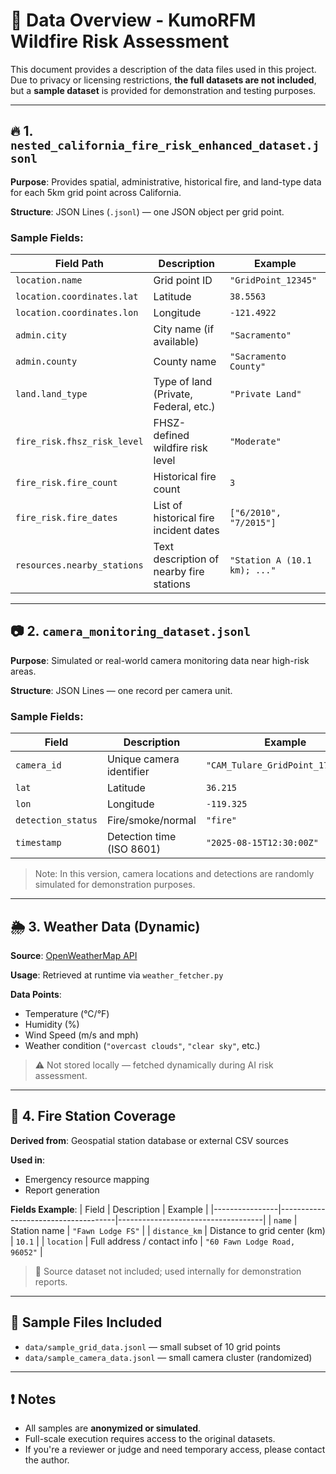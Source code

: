 # 📁 Data Overview - KumoRFM Wildfire Risk Assessment

This document provides a description of the data files used in this project. Due to privacy or licensing restrictions, **the full datasets are not included**, but a **sample dataset** is provided for demonstration and testing purposes.

---

## 🔥 1. `nested_california_fire_risk_enhanced_dataset.jsonl`

**Purpose**: Provides spatial, administrative, historical fire, and land-type data for each 5km grid point across California.

**Structure**: JSON Lines (`.jsonl`) — one JSON object per grid point.

### Sample Fields:

| Field Path                        | Description                                 | Example                         |
|----------------------------------|---------------------------------------------|---------------------------------|
| `location.name`                  | Grid point ID                               | `"GridPoint_12345"`             |
| `location.coordinates.lat`       | Latitude                                    | `38.5563`                       |
| `location.coordinates.lon`       | Longitude                                   | `-121.4922`                     |
| `admin.city`                     | City name (if available)                    | `"Sacramento"`                  |
| `admin.county`                   | County name                                 | `"Sacramento County"`           |
| `land.land_type`                | Type of land (Private, Federal, etc.)       | `"Private Land"`                |
| `fire_risk.fhsz_risk_level`      | FHSZ-defined wildfire risk level            | `"Moderate"`                    |
| `fire_risk.fire_count`           | Historical fire count                       | `3`                             |
| `fire_risk.fire_dates`           | List of historical fire incident dates      | `["6/2010", "7/2015"]`          |
| `resources.nearby_stations`      | Text description of nearby fire stations    | `"Station A (10.1 km); ..."`    |

---

## 📷 2. `camera_monitoring_dataset.jsonl`

**Purpose**: Simulated or real-world camera monitoring data near high-risk areas.

**Structure**: JSON Lines — one record per camera unit.

### Sample Fields:

| Field                | Description                              | Example                                 |
|---------------------|------------------------------------------|-----------------------------------------|
| `camera_id`          | Unique camera identifier                 | `"CAM_Tulare_GridPoint_17419_01"`       |
| `lat`                | Latitude                                 | `36.215`                                |
| `lon`                | Longitude                                | `-119.325`                              |
| `detection_status`   | Fire/smoke/normal                        | `"fire"`                                |
| `timestamp`          | Detection time (ISO 8601)                | `"2025-08-15T12:30:00Z"`                |

> Note: In this version, camera locations and detections are randomly simulated for demonstration purposes.

---

## 🌦️ 3. Weather Data (Dynamic)

**Source**: [OpenWeatherMap API](https://openweathermap.org/api)

**Usage**: Retrieved at runtime via `weather_fetcher.py`

**Data Points**:
- Temperature (°C/°F)
- Humidity (%)
- Wind Speed (m/s and mph)
- Weather condition (`"overcast clouds"`, `"clear sky"`, etc.)

> ⚠️ Not stored locally — fetched dynamically during AI risk assessment.

---

## 🚒 4. Fire Station Coverage

**Derived from**: Geospatial station database or external CSV sources

**Used in**: 
- Emergency resource mapping
- Report generation

**Fields Example**:
| Field           | Description                         | Example                            |
|----------------|-------------------------------------|------------------------------------|
| `name`          | Station name                        | `"Fawn Lodge FS"`                  |
| `distance_km`   | Distance to grid center (km)        | `10.1`                             |
| `location`      | Full address / contact info         | `"60 Fawn Lodge Road, 96052"`      |

> 🔐 Source dataset not included; used internally for demonstration reports.

---

## 📁 Sample Files Included

- `data/sample_grid_data.jsonl` — small subset of 10 grid points
- `data/sample_camera_data.jsonl` — small camera cluster (randomized)

---

## ❗ Notes

- All samples are **anonymized or simulated**.
- Full-scale execution requires access to the original datasets.
- If you're a reviewer or judge and need temporary access, please contact the author.
